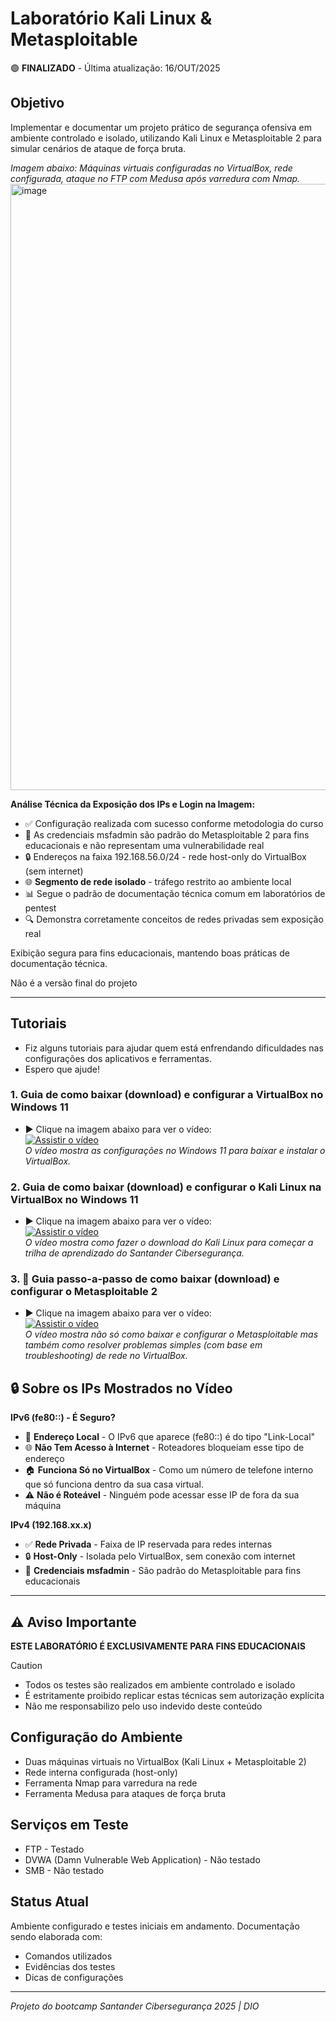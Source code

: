 # Laboratório Kali Linux & Metasploitable

🟢 **FINALIZADO** - Última atualização: 16/OUT/2025

## Objetivo
Implementar e documentar um projeto prático de segurança ofensiva em ambiente controlado e isolado, utilizando Kali Linux e Metasploitable 2 para simular cenários de ataque de força bruta.    

_Imagem abaixo: Máquinas virtuais configuradas no VirtualBox, rede configurada, ataque no FTP com Medusa após varredura com Nmap._    
<img width="1763" height="970" alt="image" src="https://github.com/user-attachments/assets/9726481e-242d-4f3d-a74b-44684005507e" />    

**Análise Técnica da Exposição dos IPs e Login na Imagem:**  
- ✅ Configuração realizada com sucesso conforme metodologia do curso
- 👤 As credenciais msfadmin são padrão do Metasploitable 2 para fins educacionais e não representam uma vulnerabilidade real   
- 🔒 Endereços na faixa 192.168.56.0/24 - rede host-only do VirtualBox (sem internet)    
- 🌐 **Segmento de rede isolado** - tráfego restrito ao ambiente local  
- 📊 Segue o padrão de documentação técnica comum em laboratórios de pentest    
- 🔍 Demonstra corretamente conceitos de redes privadas sem exposição real    

Exibição segura para fins educacionais, mantendo boas práticas de documentação técnica.

Não é a versão final do projeto   

---

## Tutoriais 
- Fiz alguns tutoriais para ajudar quem está enfrendando dificuldades nas configurações dos aplicativos e ferramentas.  
- Espero que ajude!  

### 1. Guia de como baixar (download) e configurar a VirtualBox no Windows 11      
- ▶️ Clique na imagem abaixo para ver o vídeo:    
[![Assistir o vídeo](https://img.youtube.com/vi/VX0QesKhboI/0.jpg)](https://www.youtube.com/watch?v=VX0QesKhboI)   
*O vídeo mostra as configurações no Windows 11 para baixar e instalar o VirtualBox.*

### 2. Guia de como baixar (download) e configurar o Kali Linux na VirtualBox no Windows 11       
- ▶️ Clique na imagem abaixo para ver o vídeo:      
[![Assistir o vídeo](https://img.youtube.com/vi/HEjLa-scVCA/0.jpg)](https://www.youtube.com/watch?v=HEjLa-scVCA)   
*O vídeo mostra como fazer o download do Kali Linux para começar a trilha de aprendizado do Santander Cibersegurança.*  

### 3. 🎥 Guia passo-a-passo de como baixar (download) e configurar o Metasploitable 2   
- ▶️ Clique na imagem abaixo para ver o vídeo:   
[![Assistir o vídeo](https://img.youtube.com/vi/FprFn0oeEdE/0.jpg)](https://www.youtube.com/watch?v=FprFn0oeEdE)  
*O vídeo mostra não só como baixar e configurar o Metasploitable mas também como resolver problemas simples (com base em troubleshooting) de rede no VirtualBox.*

## 🔒 Sobre os IPs Mostrados no Vídeo

**IPv6 (fe80::) - É Seguro?**
- 🔐 **Endereço Local** - O IPv6 que aparece (fe80::) é do tipo "Link-Local"
- 🌐 **Não Tem Acesso à Internet** - Roteadores bloqueiam esse tipo de endereço
- 🏠 **Funciona Só no VirtualBox** - Como um número de telefone interno que só funciona dentro da sua casa virtual.
- ⚠️ **Não é Roteável** - Ninguém pode acessar esse IP de fora da sua máquina

**IPv4 (192.168.xx.x)**
- ✅ **Rede Privada** - Faixa de IP reservada para redes internas
- 🔒 **Host-Only** - Isolada pelo VirtualBox, sem conexão com internet
- 👤 **Credenciais msfadmin** - São padrão do Metasploitable para fins educacionais

---

## ⚠️ Aviso Importante  
**ESTE LABORATÓRIO É EXCLUSIVAMENTE PARA FINS EDUCACIONAIS**
> [!CAUTION]  
> - Todos os testes são realizados em ambiente controlado e isolado  
> - É estritamente proibido replicar estas técnicas sem autorização explícita
> - Não me responsabilizo pelo uso indevido deste conteúdo  

## Configuração do Ambiente
- Duas máquinas virtuais no VirtualBox (Kali Linux + Metasploitable 2)
- Rede interna configurada (host-only)
- Ferramenta Nmap para varredura na rede  
- Ferramenta Medusa para ataques de força bruta

## Serviços em Teste
- FTP - Testado
- DVWA (Damn Vulnerable Web Application) - Não testado  
- SMB - Não testado  

## Status Atual
Ambiente configurado e testes iniciais em andamento. Documentação sendo elaborada com:
- Comandos utilizados
- Evidências dos testes
- Dicas de configurações

---

*Projeto do bootcamp Santander Cibersegurança 2025 | DIO*


